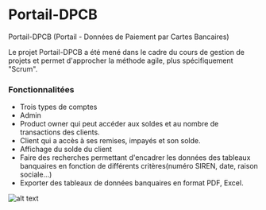 # Portail-DPCB
Portail-DPCB (Portail - Données de Paiement par Cartes Bancaires)

Le projet Portail-DPCB a été mené dans le cadre du cours de gestion de projets et permet d'approcher la méthode agile, plus spécifiquement "Scrum".

### Fonctionnalitées
- Trois types de comptes
- Admin
- Product owner qui peut accéder aux soldes et au nombre de transactions des clients.
- Client qui a accès à ses remises, impayés et son solde.
- Affichage du solde du client
- Faire des recherches permettant d'encadrer les données des tableaux banquaires en fonction de différents critères(numéro SIREN, date, raison sociale...)
- Exporter des tableaux de données banquaires en format PDF, Excel.

![alt text](https://i.ibb.co/7nXGMDx/porta.png)
